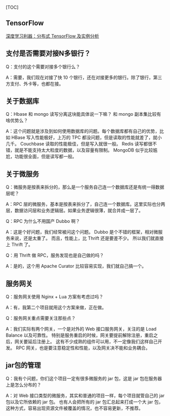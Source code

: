 
[TOC]

## TensorFlow

[深度学习利器：分布式 TensorFlow 及实例分析](http://mp.weixin.qq.com/s?__biz=MzI4MjE3MTcwNA==&mid=2664335065&idx=1&sn=d5a71c8219b684e266e1339ee9a39b8c&chksm=f0a4268ec7d3af983f2aaa86af648aa1449f8bb2c2e2722ba9987935b3c48ad9ff236581134e#rd)


## 支付是否需要对接N多银行？

Q：支付的这个需要对接多个银行么？

A：需要，我们现在对接了快 10 个银行，还在对接更多的银行。除了银行，第三方支付、外卡等，也都在接。


## 关于数据库

Q：Hbase 和 mongo 读写分离这块能具体说一下嘛？ 和 mongo 副本集比较有啥优势么？

A：这个问题就是涉及到如何使用数据库的问题。每个数据库都有自己的优势，比如 HBase 写入性能极好，上万的 TPC 都没问题，但是读取的性能就差了，就小几千。 Couchbase 读取的性能极佳，但是写入就很一般。 Redis 读写都很不错，就是不能支持太大粒度的数据，以及容量有限制。 MongoDB 似乎比较尴尬，功能很全面，但是读写都一般。

## 关于微服务

Q：微服务是按表来拆分的，那么是一个服务自己连一个数据库还是有统一得数据层呢？

A：RPC 层的微服务，基本是按表来拆分了，自己连一个数据库。这里实际也分两层，数据访问层和业务逻辑层。如果业务逻辑很薄，就合并成一层了。

Q：RPC 为什么不用国产 Dubbo 啊？

A：这是个好问题，我们经常被问这个问题。 Dubbo 是个不错的框架，相对微服务来说，还是太重了。 而且，性能上，比 Thrift 还是要差不少。 所以我们就直接上 Thrift 了。

Q：用 Thrift 做 RPC，服务发现也是自己做的吗？

A：是的，这个用 Apache Curator 比较容易实现，我们就自己搞一个。


## 服务网关

Q：服务网关使用 Nginx + Lua 方案有考虑过吗？

A：有，我第二个项目就用这个方案来做，正在做。

Q：服务网关重点需要关注那些点？

A：我们实际有两个网关，一个是对外的 Web 接口服务网关，关注的是 Load Balance 以及可靠性。 特别是服务重启的时候，网关要提前解除注册，重启之后，网关要延后注册上。 这有不少成熟的组件可以用，不一定像我们这样自己开发。 RPC 网关，也是要注意稳定性和性能，以及网关决不能和业务耦合。

## jar包的管理

Q：我有个问题，你们这个项目一定有很多微服务的 jar 包，这是 jar 包在服务器上是怎么分布的？

A：对 Web 接口类型的微服务，其实和普通的项目一样，每个项目就管自己的 jar 包以及它所依赖的 jar 包。 也有人会把所有的 jar 包汇总起来打成一个大 jar 包，这种方式，容易出现资源文件被覆盖的情况，也不容易更新，不推荐。